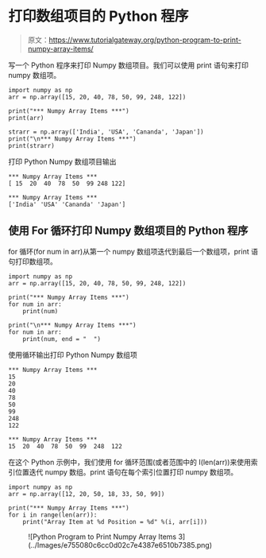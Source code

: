 # 打印数组项目的 Python 程序

> 原文：<https://www.tutorialgateway.org/python-program-to-print-numpy-array-items/>

写一个 Python 程序来打印 Numpy 数组项目。我们可以使用 print 语句来打印 numpy 数组项。

```
import numpy as np
arr = np.array([15, 20, 40, 78, 50, 99, 248, 122])

print("*** Numpy Array Items ***")
print(arr)

strarr = np.array(['India', 'USA', 'Cananda', 'Japan'])
print("\n*** Numpy Array Items ***")
print(strarr)
```

打印 Python Numpy 数组项目输出

```
*** Numpy Array Items ***
[ 15  20  40  78  50  99 248 122]

*** Numpy Array Items ***
['India' 'USA' 'Cananda' 'Japan']
```

## 使用 For 循环打印 Numpy 数组项目的 Python 程序

for 循环(for num in arr)从第一个 numpy 数组项迭代到最后一个数组项，print 语句打印数组项。

```
import numpy as np
arr = np.array([15, 20, 40, 78, 50, 99, 248, 122])

print("*** Numpy Array Items ***")
for num in arr:
    print(num)

print("\n*** Numpy Array Items ***")
for num in arr:
    print(num, end = "  ")
```

使用循环输出打印 Python Numpy 数组项

```
*** Numpy Array Items ***
15
20
40
78
50
99
248
122

*** Numpy Array Items ***
15  20  40  78  50  99  248  122 
```

在这个 Python 示例中，我们使用 for 循环范围(或者范围中的 I(len(arr))来使用索引位置迭代 numpy 数组。print 语句在每个索引位置打印 numpy 数组项。

```
import numpy as np
arr = np.array([12, 20, 50, 18, 33, 50, 99])

print("*** Numpy Array Items ***")
for i in range(len(arr)):
    print("Array Item at %d Position = %d" %(i, arr[i]))
```

<figure class="wp-block-image size-large">![Python Program to Print Numpy Array Items 3](../Images/e755080c6cc0d02c7e4387e6510b7385.png)</figure>